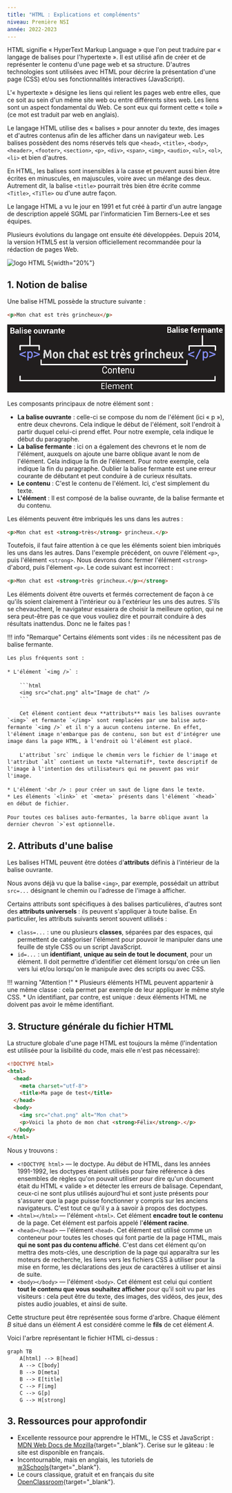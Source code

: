 ```yaml
---
title: "HTML : Explications et compléments"
niveau: Première NSI
année: 2022-2023
---
```


<!-- Introduction avec historique -->

HTML signifie « HyperText Markup Language » que l'on peut traduire par « langage de balises pour l'hypertexte ». Il est utilisé afin de créer et de représenter le contenu d'une page web et sa structure. D'autres technologies sont utilisées avec HTML pour décrire la présentation d'une page (CSS) et/ou ses fonctionnalités interactives (JavaScript).

L'« hypertexte » désigne les liens qui relient les pages web entre elles, que ce soit au sein d'un même site web ou entre différents sites web. Les liens sont un aspect fondamental du Web. Ce sont eux qui forment cette « toile » (ce mot est traduit par web en anglais).

Le langage HTML utilise des « balises » pour annoter du texte, des images et d'autres contenus afin de les afficher dans un navigateur web. Les balises possèdent des noms réservés tels que `<head>`, `<title>`, `<body>`, `<header>`, `<footer>`, `<section>`, `<p>`, `<div>`, `<span>`, `<img>`, `<audio>`, `<ul>`, `<ol>`, `<li>` et bien d'autres.

En HTML, les balises sont insensibles à la casse et peuvent aussi bien être écrites en minuscules, en majuscules, voire avec un mélange des deux. Autrement dit, la balise `<title>` pourrait très bien être écrite comme `<Title>`, `<TiTle>` ou d'une autre façon.

Le langage HTML a vu le jour en 1991 et fut créé à partir d'un autre langage de description appelé SGML par l'informaticien Tim Berners-Lee et ses équipes.

Plusieurs évolutions du langage ont ensuite été développées. Depuis 2014, la version HTML5 est la version officiellement recommandée pour la rédaction de pages Web.

![logo HTML 5](https://upload.wikimedia.org/wikipedia/commons/thumb/6/61/HTML5_logo_and_wordmark.svg/langfr-1024px-HTML5_logo_and_wordmark.svg.png){width="20%"}

## 1. Notion de balise

Une balise HTML possède la structure suivante :

```html
<p>Mon chat est très grincheux</p>
```

![image50](../../assets/images/cours_html_fig1.png)

Les composants principaux de notre élément sont :

* **La balise ouvrante** : celle-ci se compose du nom de l'élément (ici « p »), entre deux chevrons. Cela indique le début de l'élément, soit l'endroit à partir duquel celui-ci prend effet. Pour notre exemple, cela indique le début du paragraphe.
* **La balise fermante** : ici on a également des chevrons et le nom de l'élément, auxquels on ajoute une barre oblique avant le nom de l'élément. Cela indique la fin de l'élément. Pour notre exemple, cela indique la fin du paragraphe. Oublier la balise fermante est une erreur courante de débutant et peut conduire à de curieux résultats.
* **Le contenu** : C'est le contenu de l'élément. Ici, c'est simplement du texte.
* **L'élément** : Il est composé de la balise ouvrante, de la balise fermante et du contenu.

Les éléments peuvent être imbriqués les uns dans les autres :

```html
<p>Mon chat est <strong>très</strong> grincheux.</p>
```

Toutefois, il faut faire attention à ce que les éléments soient bien imbriqués les uns dans les autres. Dans l'exemple précédent, on ouvre l'élément `<p>`, puis l'élément `<strong>`. Nous devrons donc fermer l'élément `<strong>` d'abord, puis l'élement `<p>`. Le code suivant est incorrect :

```html
<p>Mon chat est <strong>très grincheux.</p></strong>
```

Les éléments doivent être ouverts et fermés correctement de façon à ce qu'ils soient clairement à l'intérieur ou à l'extérieur les uns des autres. S'ils se chevauchent, le navigateur essaiera de choisir la meilleure option, qui ne sera peut-être pas ce que vous vouliez dire et pourrait conduire à des résultats inattendus. Donc ne le faites pas !

!!! info "Remarque"
    Certains éléments sont vides : ils ne nécessitent pas de balise fermante.

    Les plus fréquents sont : 

    * L'élément `<img />` :

        ```html
        <img src="chat.png" alt="Image de chat" />
        ```

        Cet élément contient deux **attributs** mais les balises ouvrante `<img>` et fermante `</img>` sont remplacées par une balise auto-fermante `<img />` et il n'y a aucun contenu interne. En effet, l'élément image n'embarque pas de contenu, son but est d'intégrer une image dans la page HTML, à l'endroit où l'élément est placé.

        L'attribut `src` indique le chemin vers le fichier de l'image et l'attribut `alt` contient un texte *alternatif*, texte descriptif de l'image à l'intention des utilisateurs qui ne peuvent pas voir l'image.

    * L'élément '<br /> : pour créer un saut de ligne dans le texte.
    * Les éléments `<link>` et `<meta>` présents dans l'élément `<head>` en début de fichier.

    Pour toutes ces balises auto-fermantes, la barre oblique avant la dernier chevron `>`est optionnelle.
<!--  -->

## 2. Attributs d'une balise

Les balises HTML peuvent être dotées d'**attributs** définis à l'intérieur de la balise ouvrante.

Nous avons déjà vu que la balise `<img>`, par exemple, possédait un attribut `src=...` désignant le chemin ou l'adresse de l'image à afficher.

Certains attributs sont spécifiques à des balises particulières, d'autres sont des **attributs universels** : ils peuvent s'appliquer à toute balise. En particulier, les attributs suivants seront souvent utilisés :

* `class=...` : une ou plusieurs **classes**, séparées par des espaces, qui permettent de catégoriser l'élément pour pouvoir le manipuler dans une feuille de style CSS ou un script JavaScript.
* `id=...` : un **identifiant**, **unique au sein de tout le document**, pour un élément. Il doit permettre d'identifier cet élément lorsqu'on crée un lien vers lui et/ou lorsqu'on le manipule avec des scripts ou avec CSS.

!!! warning "Attention !"
    * Plusieurs éléments HTML peuvent appartenir à une même classe : cela permet par exemple de leur appliquer le même style CSS.
    * Un identifiant, par contre, est unique : deux éléments HTML ne doivent pas avoir le même identifiant.

## 3. Structure générale du fichier HTML

La structure globale d'une page HTML est toujours la même (l'indentation est utilisée pour la lisibilité du code, mais elle n'est pas nécessaire):

```html
<!DOCTYPE html>
<html>
  <head>
    <meta charset="utf-8">
    <title>Ma page de test</title>
  </head>
  <body>
    <img src="chat.png" alt="Mon chat">
    <p>Voici la photo de mon chat <strong>Félix</strong>.</p>
  </body>
</html>
```

Nous y trouvons :

* `<!DOCTYPE html>` — le doctype. Au début de HTML, dans les années 1991-1992, les doctypes étaient utilisés pour faire référence à des ensembles de règles qu'on pouvait utiliser pour dire qu'un document était du HTML « valide » et détecter les erreurs de balisage. Cependant, ceux-ci ne sont plus utilisés aujourd'hui et sont juste présents pour s'assurer que la page puisse fonctionner y compris sur les anciens navigateurs. C'est tout ce qu'il y a à savoir à propos des doctypes.
* `<html></html>` — l'élément `<html>`. Cet élément **encadre tout le contenu** de la page. Cet élément est parfois appelé l'**élément racine**.
* `<head></head>` — l'élément `<head>`. Cet élément est utilisé comme un conteneur pour toutes les choses qui font partie de la page HTML, mais **qui ne sont pas du contenu affiché**. C'est dans cet élément qu'on mettra des mots-clés, une description de la page qui apparaîtra sur les moteurs de recherche, les liens vers les fichiers CSS à utiliser pour la mise en forme, les déclarations des jeux de caractères à utiliser et ainsi de suite.
* `<body></body>` — l'élément `<body>`. Cet élément est celui qui contient **tout le contenu que vous souhaitez afficher** pour qu'il soit vu par les visiteurs : cela peut être du texte, des images, des vidéos, des jeux, des pistes audio jouables, et ainsi de suite.

Cette structure peut être représentée sous forme d'arbre. Chaque élément $B$ situé dans un élément $A$ est considéré comme le **fils** de cet élément $A$.

Voici l'arbre représentant le fichier HTML ci-dessus :

```mermaid
graph TB
    A[html] --> B[head]
    A --> C[body]
    B --> D[meta]
    B --> E[title]
    C --> F[img]
    C --> G[p]
    G --> H[strong]
```

## 3. Ressources pour approfondir

* Excellente ressource pour apprendre le HTML, le CSS et JavaScript : [MDN Web Docs de Mozilla](https://developer.mozilla.org/fr/){target="_blank"}. Cerise sur le gâteau : le site est disponible en français.
* Incontournable, mais en anglais, les tutoriels de [w3Schools](https://www.w3schools.com/){target="_blank"}.
* Le cours classique, gratuit et en français du site [OpenClassroom](https://openclassrooms.com/fr/courses/1603881-apprenez-a-creer-votre-site-web-avec-html5-et-css3){target="_blank"}.